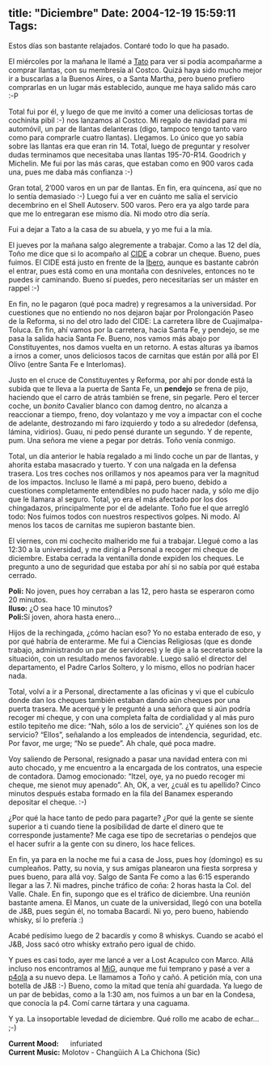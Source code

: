 title: "Diciembre"
Date: 2004-12-19 15:59:11
Tags: 
---
<p>Estos días son bastante relajados. Contaré todo lo que ha pasado.</p>

<p>El miércoles por la mañana le llamé a <a href="http://www.tacvbo.net/">Tato</a> para ver si podía acompañarme a comprar llantas, con su membresía al Costco. Quizá haya sido mucho mejor ir a buscarlas a la Buenos Aires, o a Santa Martha, pero bueno prefiero comprarlas en un lugar más establecido, aunque me haya salido más caro :-P</p>

<p>Total fui por él, y luego de que me invitó a comer una deliciosas tortas de cochinita pibil :-) nos lanzamos al Costco. Mi regalo de navidad para mi automóvil, un par de llantas delanteras (digo, tampoco tengo tanto varo como para comprarle cuatro llantas). Llegamos. Lo único que yo sabía sobre las llantas era que eran rin 14. Total, luego de preguntar y resolver dudas terminamos que necesitaba unas llantas 195-70-R14. Goodrich y Michelin. Me fui por las más caras, que estaban como en 900 varos cada una, pues me daba más confianza :-)</p>

<p>Gran total, 2&#8217;000 varos en un par de llantas. En fin, era quincena, así que no lo sentía demasiado :-) Luego fui a ver en cuánto me salía el servicio decembrino en el Shell Autoserv. 500 varos. Pero era ya algo tarde para que me lo entregaran ese mismo día. Ni modo otro día sería.</p>

<p>Fui a dejar a Tato a la casa de su abuela, y yo me fui a la mía.</p>

<p>El jueves por la mañana salgo alegremente a trabajar. Como a las 12 del día, Toño me dice que si lo acompaño al <a href="http://www.cide.edu.mx/">CIDE</a> a cobrar un cheque. Bueno, pues fuimos. El CIDE está justo en frente de la <a href="http://www.uia.mx/">Ibero</a>, aunque es bastante cabrón el entrar, pues está como en una montaña con desniveles, entonces no te puedes ir caminando. Bueno sí puedes, pero necesitarías ser un máster en rappel :-)</p>

<p>En fin, no le pagaron (qué poca madre) y regresamos a la universidad. Por cuestiones que no entiendo no nos dejaron bajar por Prolongación Paseo de la Reforma, si no del otro lado del CIDE: La carretera libre de Cuajimalpa-Toluca. En fin, ahí vamos por la carretera, hacia Santa Fe, y pendejo, se me pasa la salida hacia Santa Fe. Bueno, nos vamos más abajo por Constituyentes, nos damos vuelta en un retorno. A estas alturas ya íbamos a irnos a comer, unos deliciosos tacos de carnitas que están por allá por El Olivo (entre Santa Fe e Interlomas).</p>

<p>Justo en el cruce de Constituyentes y Reforma, por ahí por donde está la subida que te lleva a la puerta de Santa Fe, un <strong>pendejo</strong> se frena de pijo, haciendo que el carro de atrás también se frene, sin pegarle. Pero el tercer coche, un <em>bonito</em> Cavalier blanco con damog dentro, no alcanza a reaccionar a tiempo, freno, doy volantazo y me voy a impactar con el coche de adelante, destrozando mi faro izquierdo y todo a su alrededor (defensa, lámina, vidirios). Guau, ni pedo pensé durante un segundo. Y de repente, pum. Una señora me viene a pegar por detrás. Toño venía conmigo.</p>

<p>Total, un día anterior le había regalado a mi lindo coche un par de llantas, y ahorita estaba masacrado y tuerto. Y con una nalgada en la defensa trasera. Los tres coches nos orillamos y nos apeamos para ver la magnitud de los impactos. Incluso le llamé a mi papá, pero bueno, debido a cuestiones completamente entendibles no pudo hacer nada, y sólo me dijo que le llamara al seguro. Total, yo era el más afectado por los dos chingadazos, principalmente por el de adelante. Toño fue el que arregló todo: Nos fuimos todos con nuestros respectivos golpes. Ni modo. Al menos los tacos de carnitas me supieron bastante bien.</p>

<p>El viernes, con mi cochecito malherido me fui a trabajar. Llegué como a las 12:30 a la universidad, y me dirigí a Personal a recoger mi cheque de diciembre. Estaba cerrada la ventanilla donde expiden los cheques. Le pregunto a uno de seguridad que estaba por ahí si no sabía por qué estaba cerrado.</p>

<p><strong>Poli:</strong> No joven, pues hoy cerraban a las 12, pero hasta se esperaron como 20 minutos.<br/><strong>Iluso:</strong> ¿O sea hace 10 minutos?<br/><strong>Poli:</strong>Sí joven, ahora hasta enero&#8230;</p>

<p>Hijos de la rechingada, ¿cómo hacían eso? Yo no estaba enterado de eso, y por qué habría de enterarme. Me fui a Ciencias Religiosas (que es donde trabajo, administrando un par de servidores) y le dije a la secretaria sobre la situación, con un resultado menos favorable. Luego salió el director del departamento, el Padre Carlos Soltero, y lo mismo, ellos no podrían hacer nada.</p>

<p>Total, volví a ir a Personal, directamente a las oficinas y vi que el cubículo donde dan los cheques también estaban dando aún cheques por una puerta trasera. Me acerqué y le pregunté a una señora que si aún podría recoger mi cheque, y con una completa falta de cordialidad y al más puro estilo tepiteño me dice: &#8220;Nah, sólo a los de servicio&#8221;. ¿Y quiénes son los de servicio? &#8220;Ellos&#8221;, señalando a los empleados de intendencia, seguridad, etc. Por favor, me urge; &#8220;No se puede&#8221;. Ah chale, qué poca madre.</p>

<p>Voy saliendo de Personal, resignado a pasar una navidad entera con mi auto chocado, y me encuentro a la encargada de los contratos, una especie de contadora. Damog emocionado: &#8220;Itzel, oye, ya no puedo recoger mi cheque, me sienot muy apenado&#8221;. Ah, OK, a ver, ¿cuál es tu apellido? Cinco minutos después estaba formado en la fila del Banamex esperando depositar el cheque. :-)</p>

<p>¿Por qué la hace tanto de pedo para pagarte? ¿Por qué la gente se siente superior a ti cuando tiene la posibilidad de darte el dinero que te corresponde justamente? Me caga ese tipo de secretarias o pendejos que el hacer sufrir a la gente con su dinero, los hace felices.</p>

<p>En fin, ya para en la noche me fui a casa de Joss, pues hoy (domingo) es su cumpleaños. Patty, su novia, y sus amigas planearon una fiesta sorpresa y pues bueno, para allá voy. Salgo de Santa Fe como a las 6:15 esperando llegar a las 7. Ni madres, pinche tráfico de coña: 2 horas hasta la Col. del Valle. Chale. En fin, supongo que es el tráfico de diciembre. Una reunión bastante amena. El Manos, un cuate de la universidad, llegó con una botella de J&amp;B, pues según él, no tomaba Bacardí. Ni yo, pero bueno, habiendo whisky, sí lo prefería :)</p>

<p>Acabé pedísimo luego de 2 bacardís y como 8 whiskys. Cuando se acabó el J&amp;B, Joss sacó otro whisky extraño pero igual de chido.</p>

<p>Y pues es casi todo, ayer me lancé a ver a Lost Acapulco con Marco. Allá incluso nos encontramos al <a href="http://www.mig-29.net/">MiG</a>, aunque me fui temprano y pasé a ver a <a href="http://p4ola.jaws.com.mx/">p4ola</a> a su nuevo depa. Le llamamos a Toño y cañó. A petición mía, con una botella de J&amp;B :-) Bueno, como la mitad que tenía ahí guardada. Ya luego de un par de bebidas, como a la 1:30 am, nos fuimos a un bar en la Condesa, que conocía la p4. Comí carne tártara y una caguama.</p>

<p>Y ya. La insoportable levedad de diciembre. Qué rollo me acabo de echar&#8230; ;-)</p>

<p><strong>Current Mood:</strong> <img width="15" height="15" src="http://stat.livejournal.com/img/mood/growf/smileys/enraged.gif"/> infuriated<br/><strong>Current Music:</strong> Molotov - Changüich A La Chichona (Sic)</p>
